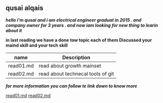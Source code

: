 ## qusai alqais 

***hello i'm qusai and i am electrical engineer graduat in 2015 . and company owner for 3 years . and now iam looking for new thing to learin about it*** 

**in last reading we have a done tow topic each of them 
Discussed your maind skill and your tech skill** 

| name | Description |
| --- | --- |
| read01.md |read about growth mainset |
| read02.md| read about technecal tools of git|

***for more information you can follow te link down to know more***

[read01.md](https://github.com/qusaiqeisi/reading-notes/blob/main/read01.md)
[read02.md](https://github.com/qusaiqeisi/reading-notes/blob/main/Read02.md)
